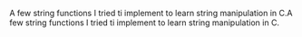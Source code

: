 A few string functions I tried ti implement to learn string manipulation in C.A few string functions I tried ti implement to learn string manipulation in C.
